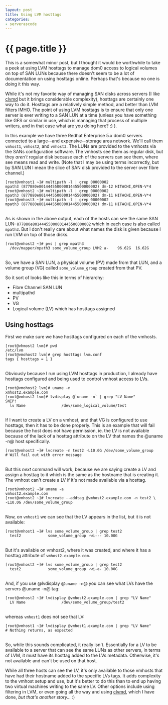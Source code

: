 ```yaml
---
layout: post
title: Using LVM hosttags
categories:
- serverascode
---
```


# {{ page.title }}

This is a somewhat minor post, but I thought it would be worthwhile to take a peek at using LVM hosttags to manage dom0 access to logical volumes on top of SAN LUNs because there doesn't seem to be a lot of documentation on using hosttags online. Perhaps that's because no one is doing it this way. 

While it's not my favorite way of managing SAN disks across servers (I like [clvmd](http://docs.redhat.com/docs/en-US/Red_Hat_Enterprise_Linux/6/html/Logical_Volume_Manager_Administration/LVM_Cluster_Overview.html) but it brings considerable complexity), hosttags are certainly one way to do it. Hosttags are a relatively simple method, and better than LVM filters IMHO. The point of using LVM hosttags is to ensure that only one server is ever writing to a SAN LUN at a time (unless you have something like GFS or similar in use, which is managing that process of multiple writers, and in that case what are you doing here? :) ).

In this example we have three Redhat Enterprise 5.x dom0 servers connected to a large--and expensive--storage area network. We'll call them `vmhost1`, `vmhost2`, and `vmhost3`. The LUNs are provided to the vmhosts via the SANs configuration software. The vmhosts see them as regular disk, but they _aren't_ regular disk because each of the servers can see them, where see means read and write. (Note that I may be using terms incorrectly, but by SAN LUN I mean the slice of SAN disk provided to the server over fibre channel.)

<pre>
<code>[root@vmhost1 ~]# multipath -l | grep 00000002
mpath3 (877880e80144455000001445500000002) dm-12 HITACHI,OPEN-V*4
[root@vmhost2 ~]# multipath -l | grep 00000002
mpath3 (877880e80144455000001445500000002) dm-11 HITACHI,OPEN-V*4
[root@vmhost3 ~]# multipath -l | grep 00000002
mpath3 (877880e80144455000001445500000002) dm-11 HITACHI,OPEN-V*4
</code>
</pre>

As is shown in the above output, each of the hosts can see the same SAN LUN: `877880e80144455000001445500000002` which in each case is also called `mpath3`. But I don't really care about what names the disk is given because I run LVM on top of those disks.

<pre>
<code>[root@vmhost2 ~]# pvs | grep mpath3
  /dev/mapper/mpath3 some_volume_group LVM2 a-    96.62G  16.62G
</code>
</pre>

So, we have a SAN LUN, a physical volume (PV) made from that LUN, and a volume group (VG) called `some_volume_group` created from that PV.

So it sort of looks like this in terms of hierarchy:

- Fibre Channel SAN LUN
- multipathd
- PV
- VG
- Logical volume (LV) which has hosttags assigned


## Using hosttags

First we make sure we have hosttags configured on each of the vmhosts.

<pre>
<code>[root@vhmost2 lvm]# pwd
/etc/lvm
[root@vmohost2 lvm]# grep hosttags lvm.conf
tags { hosttags = 1 }
</code>
</pre>

Obviously because I run using LVM hosttags in production, I already have hosttags configured and being used to control vmhost access to LVs.

<pre>
<code>[root@vmohost2 lvm]# uname -n
xmhost2.example.com
[root@vmhost2 lvm]# lvdisplay @`uname -n` | grep "LV Name"
SNIP!
  lv Name                /dev/some_logical_volume/test
</code>
</pre>

If I want to create a LV on a vmhost, and that VG is configured to use hosttags, then it has to be done properly. This is an example that will fail because the host does not have permission, ie. the LV is not available because of the lack of a hosttag attribute on the LV that names the @uname -n@ host specifically.

<pre>
<code>[root@vmhost2 ~]# lvcreate -n test2 -L10.0G /dev/some_volume_group
# Will fail out with error message
</code>
</pre>

But this _next_ command will work, because we are saying create a LV and assign a hosttag to it which is the same as the hostname that is creating it. The vmhost can't create a LV if it's not made available via a hosttag.

<pre>
<code>[root@vmhost2 ~]# uname -a
vmhost2.example.com
[root@vmhost2 ~]# lvcreate --addtag @vmhost2.example.com -n test2 \
-L10.0G /dev/some_volume_group
</code>
</pre>

Now, on `vmhost1` we can see that the LV appears in the list, but it is not available:

<pre>
<code>[root@vmhost1 ~]# lvs some_volume_group | grep test2
  test2            some_volume_group -wi--- 10.00G
</code>
</pre>

But it's available on vmhost2, where it was created, and where it has a hosttag attribute of `vmhost2.example.com`.

<pre>
<code>[root@vmhost2 ~]# lvs some_volume_group | grep test2 
  test2            some_volume_group -wi-a- 10.00G
</code>
</pre>

And, if you use @lvdisplay @`uname -n`@ you can see what LVs have the servers @uname -n@ tag:

<pre>
<code>[root@vmhost2 ~]# lvdisplay @vmhost2.example.com | grep "LV Name"
  LV Name                /dev/some_volume_group/test2
</code>
</pre>

whereas `vmhost1` does not see that LV:

<pre>
<code>[root@vmhost1 ~]# lvdisplay @vmhost1.example.com | grep "LV Name"
# Nothing returns, as expected
</code>
</pre>

So, while this sounds complicated, it really isn't. Essentially for a LV to be available to a server that can see the same LUNs as other servers, in terms of LVM, it must have its hosttag added to the LVs metadata. Otherwise, it's not available and can't be used on that host.

While all three hosts can see the LV, it's only available to those vmhosts that have had their hostname added to the specific LVs tags. It adds complexity to the vmhost setup and use, but it's better to do this than to end up having two virtual machines writing to the same LV. Other options include using filtering in LVM, or even going all the way and using [clvmd](http://docs.redhat.com/docs/en-US/Red_Hat_Enterprise_Linux/6/html/Logical_Volume_Manager_Administration/LVM_Cluster_Overview.html), which I have done, _but that's another story..._ :)
